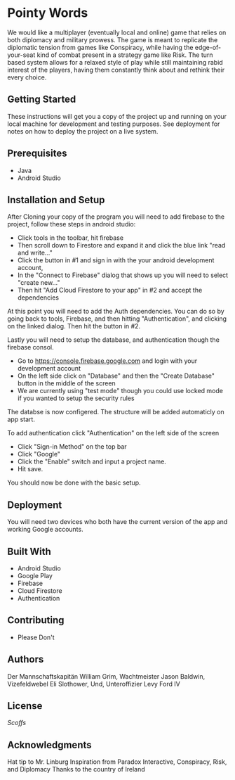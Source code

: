 # Pointy Words
We would like a multiplayer (eventually local and online) game that relies on both diplomacy and military prowess. 
The game is meant to replicate the diplomatic tension from games like Conspiracy,
while having the edge-of-your-seat kind of combat present in a strategy game like Risk. 
The turn based system allows for a relaxed style of play while still maintaining rabid interest of the players, 
having them constantly think about and rethink their every choice.

## Getting Started
These instructions will get you a copy of the project up and running on your local machine for development and testing purposes. 
See deployment for notes on how to deploy the project on a live system.

## Prerequisites
- Java
- Android Studio

## Installation and Setup
After Cloning your copy of the program you will need to add firebase to the project, follow these steps in android studio:
- Click tools in the toolbar, hit firebase
- Then scroll down to Firestore and expand it and click the blue link "read and write..."
- Click the button in #1 and sign in with the your android development account,
- In the "Connect to Firebase" dialog that shows up you will need to select "create new..."
- Then hit "Add Cloud Firestore to your app" in #2 and accept the dependencies

At this point you will need to add the Auth dependencies. You can do so by going back to tools, Firebase, and then hitting "Authentication", and clicking on the linked dialog. Then hit the button in #2.

Lastly you will need to setup the database, and authentication though the firebase consol.
- Go to https://console.firebase.google.com and login with your development account
- On the left side click on "Database" and then the "Create Database" button in the middle of the screen
- We are currently using "test mode" though you could use locked mode if you wanted to setup the security rules

The databse is now configered. The structure will be added automaticly on app start.

To add authentication click "Authentication" on the left side of the screen
- Click "Sign-in Method" on the top bar
- Click "Google"
- Click the "Enable" switch and input a project name.
- Hit save.

You should now be done with the basic setup.

## Deployment
You will need two devices who both have the current version of the app and working Google accounts.

## Built With
- Android Studio
- Google Play
- Firebase
 - Cloud Firestore
 - Authentication

## Contributing
- Please Don't

## Authors
Der Mannschaftskapitän William Grim,
Wachtmeister Jason Baldwin,
Vizefeldwebel Eli Slothower,
Und, Unteroffizier Levy Ford IV

## License
*Scoffs*

## Acknowledgments
Hat tip to Mr. Linburg
Inspiration from Paradox Interactive, Conspiracy, Risk, and Diplomacy
Thanks to the country of Ireland
